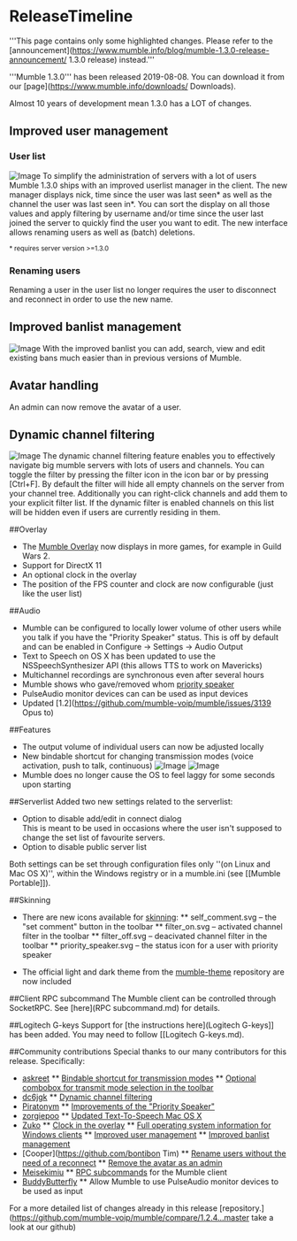 # ReleaseTimeline

'''This page contains only some highlighted changes. Please refer to the  [announcement](https://www.mumble.info/blog/mumble-1.3.0-release-announcement/ 1.3.0 release) instead.'''

'''Mumble 1.3.0''' has been released 2019-08-08. You can download it from our  [page](https://www.mumble.info/downloads/ Downloads).

Almost 10 years of development mean 1.3.0 has a LOT of changes.

## Improved user management 
### User list 
![Image](screenshot_mumble_1.3.0_usermanagement.png)
To simplify the administration of servers with a lot of users Mumble 1.3.0 ships with an improved userlist manager in the client. The new manager displays nick, time since the user was last seen* as well as the channel the user was last seen in*. You can sort the display on all those values and apply filtering by username and/or time since the user last joined the server to quickly find the user you want to edit. The new interface allows renaming users as well as (batch) deletions.

<small>* requires server version >=1.3.0</small>

### Renaming users 
Renaming a user in the user list no longer requires the user to disconnect and reconnect in order to use the new name.

## Improved banlist management 
![Image](screenshot_mumble_1.3.0_banlist.png)
With the improved banlist you can add, search, view and edit existing bans much easier than in previous versions of Mumble.


## Avatar handling 
An admin can now remove the avatar of a user.

## Dynamic channel filtering 
![Image](screenshot_mumble_1.3.0_filter.gif)
The dynamic channel filtering feature enables you to effectively navigate big mumble servers with lots of users and channels. You can toggle the filter by pressing the filter icon in the icon bar or by pressing [Ctrl+F]. By default the filter will hide all empty channels on the server from your channel tree. Additionally you can right-click channels and add them to your explicit filter list. If the dynamic filter is enabled channels on this list will be hidden even if users are currently residing in them.

##Overlay
* The [Mumble Overlay](Overlay.md) now displays in more games, for example in Guild Wars 2.
* Support for DirectX 11
* An optional clock in the overlay
* The position of the FPS counter and clock are now configurable (just like the user list)

##Audio
* Mumble can be configured to locally lower volume of other users while you talk if you have the "Priority Speaker" status. This is off by default and can be enabled in Configure -> Settings -> Audio Output
* Text to Speech on OS X has been updated to use the NSSpeechSynthesizer API (this allows TTS to work on Mavericks)
* Multichannel recordings are synchronous even after several hours
* Mumble shows who gave/removed whom [priority speaker](1.2.3#Priority_speaker.md)
* PulseAudio monitor devices can can be used as input devices
* Updated   [1.2](https://github.com/mumble-voip/mumble/issues/3139 Opus to)

##Features
* The output volume of individual users can now be adjusted locally
* New bindable shortcut for changing transmission modes (voice activation, push to talk, continuous)
![Image](mumble_1.3.0_toolbar_speech_open.png)
![Image](mumble_1.2.5_userinformation.png)
* Mumble does no longer cause the OS to feel laggy for some seconds upon starting

##Serverlist
Added two new settings related to the serverlist:
* Option to disable add/edit in connect dialog<br />This is meant to be used in occasions where the user isn't supposed to change the set list of favourite servers.
* Option to disable public server list

Both settings can be set through configuration files only ''(on Linux and Mac OS X)'', within the Windows registry or in a mumble.ini (see [[Mumble Portable]]).

##Skinning
* There are new icons available for [skinning](Skinning.md):
** self_comment.svg – the "set comment" button in the toolbar
** filter_on.svg – activated channel filter in the toolbar
** filter_off.svg – deacivated channel filter in the toolbar
** priority_speaker.svg – the status icon for a user with priority speaker

* The official light and dark theme from the  [mumble-theme](https://github.com/mumble-voip/mumble-theme) repository are now included

##Client RPC subcommand
The Mumble client can be controlled through SocketRPC. See [here](RPC subcommand.md) for details.

##Logitech G-keys
Support for [the instructions here](Logitech G-keys]] has been added. You may need to follow [[Logitech G-keys.md).

##Community contributions
Special thanks to our many contributors for this release. Specifically:

*  [askreet](https://github.com/askreet)
** [Bindable shortcut for transmission modes](#Features.md)
** [Optional combobox for transmit mode selection in the toolbar](#Features.md)
*  [dc6jgk](https://wiki.piratenpartei.de/Benutzer:Dc6jgk)
** [Dynamic channel filtering](#Dynamic_channel_filtering.md)
*  [Piratonym](http://github.com/Piratonym)
** [Improvements of the "Priority Speaker"](#Audio.md)
*  [zorgiepoo](https://github.com/zorgiepoo)
** [Updated Text-To-Speech Mac OS X](#Audio.md)
*  [Zuko](https://github.com/Zuko)
** [Clock in the overlay](#Overlay.md)
** [Full operating system information for Windows clients](#Features.md)
** [Improved user management](#Improved_user_management.md)
** [Improved banlist management](#Improved_banlist_management.md)
*  [Cooper](https://github.com/bontibon Tim)
** [Rename users without the need of a reconnect](#Renaming_users.md) 
** [Remove the avatar as an admin](#Avatar_handling.md)
*  [Meisekimiu](https://github.com/meisekimiu)
** [RPC subcommands](#Client_RPC_subcommand.md) for the Mumble client
*  [BuddyButterfly](https://github.com/BuddyButterfly)
** Allow Mumble to use PulseAudio monitor devices to be used as input


For a more detailed list of changes already in this release  [repository.](https://github.com/mumble-voip/mumble/compare/1.2.4...master take a look at our github)

